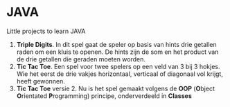 # JAVA
Little projects to learn JAVA

1. **Triple Digits**. In dit spel gaat de speler op basis van hints drie getallen raden om een kluis te openen. De hints zijn de som en het product van de drie getallen die geraden moeten worden.
2. **Tic Tac Toe**.  Een spel voor twee spelers op een veld van 3 bij 3 hokjes. Wie het eerst de drie vakjes horizontaal, verticaal of diagonaal vol krijgt, heeft gewonnen.
3. **Tic Tac Toe** versie 2. Nu is het spel gemaakt volgens de **OOP** (**O**bject **O**rientated **P**rogramming) principe, onderverdeeld in **Classes**
